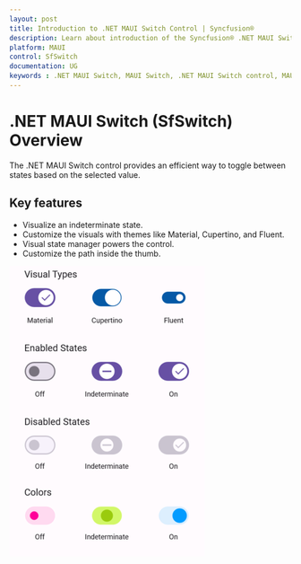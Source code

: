 ```yaml
---
layout: post
title: Introduction to .NET MAUI Switch Control | Syncfusion®
description: Learn about introduction of the Syncfusion® .NET MAUI Switch (SfSwitch) control, its elements, and more.
platform: MAUI
control: SfSwitch
documentation: UG
keywords : .NET MAUI Switch, MAUI Switch, .NET MAUI Switch control, MAUI Switch control.
---
```


# .NET MAUI Switch (SfSwitch) Overview

The .NET MAUI Switch control provides an efficient way to toggle between states based on the selected value.

## Key features

 * Visualize an indeterminate state.
 * Customize the visuals with themes like Material, Cupertino, and Fluent.
 * Visual state manager powers the control.
 * Customize the path inside the thumb.

![Overview image of SfSwitch in .NET MAUI](Images/overview/net-maui-overview.png)
